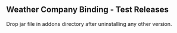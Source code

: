 ## Weather Company Binding - Test Releases

Drop jar file in addons directory after uninstalling any other version.
